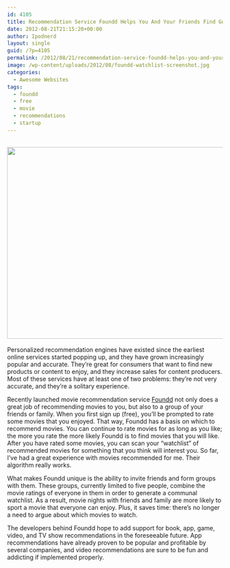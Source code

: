 ```yaml
---
id: 4105
title: Recommendation Service Foundd Helps You And Your Friends Find Good Movies, More Coming Soon
date: 2012-08-21T21:15:20+00:00
author: Ipodnerd
layout: single
guid: /?p=4105
permalink: /2012/08/21/recommendation-service-foundd-helps-you-and-your-friends-find-good-movies-more-coming-soon/
image: /wp-content/uploads/2012/08/foundd-watchlist-screenshot.jpg
categories:
  - Awesome Websites
tags:
  - foundd
  - free
  - movie
  - recommendations
  - startup
---
```

<p style="text-align: center;">
   <a href="/wp-content/uploads/2012/08/foundd-watchlist-screenshot.jpg"><img class="aligncenter size-full wp-image-4111" title="foundd-watchlist-screenshot" src="/wp-content/uploads/2012/08/foundd-watchlist-screenshot.jpg" alt="" width="569" height="447" srcset="/wp-content/uploads/2012/08/foundd-watchlist-screenshot.jpg 702w, /wp-content/uploads/2012/08/foundd-watchlist-screenshot-300x235.jpg 300w, /wp-content/uploads/2012/08/foundd-watchlist-screenshot-180x141.jpg 180w, /wp-content/uploads/2012/08/foundd-watchlist-screenshot-360x283.jpg 360w" sizes="(max-width: 569px) 100vw, 569px" /></a>
</p>

Personalized recommendation engines have existed since the earliest online services started popping up, and they have grown increasingly popular and accurate. They&#8217;re great for consumers that want to find new products or content to enjoy, and they increase sales for content producers. Most of these services have at least one of two problems: they&#8217;re not very accurate, and they&#8217;re a solitary experience.

Recently launched movie recommendation service <a href="http://foundd.com" target="_blank">Foundd</a> not only does a great job of recommending movies to you, but also to a group of your friends or family. When you first sign up (free), you&#8217;ll be prompted to rate some movies that you enjoyed. That way, Foundd has a basis on which to recommend movies. You can continue to rate movies for as long as you like; the more you rate the more likely Foundd is to find movies that you will like. After you have rated some movies, you can scan your &#8220;watchlist&#8221; of recommended movies for something that you think will interest you. So far, I&#8217;ve had a great experience with movies recommended for me. Their algorithm really works.

What makes Foundd unique is the ability to invite friends and form groups with them. These groups, currently limited to five people, combine the movie ratings of everyone in them in order to generate a communal watchlist. As a result, movie nights with friends and family are more likely to sport a movie that everyone can enjoy. Plus, it saves time: there&#8217;s no longer a need to argue about which movies to watch.

The developers behind Foundd hope to add support for book, app, game, video, and TV show recommendations in the foreseeable future. App recommendations have already proven to be popular and profitable by several companies, and video recommendations are sure to be fun and addicting if implemented properly.
